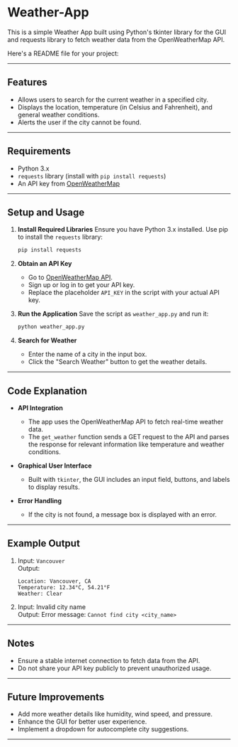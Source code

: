 # Weather-App
This is a simple Weather App built using Python's tkinter library for the GUI and requests library to fetch weather data from the OpenWeatherMap API.

Here's a README file for your project:

---

## Features

- Allows users to search for the current weather in a specified city.
- Displays the location, temperature (in Celsius and Fahrenheit), and general weather conditions.
- Alerts the user if the city cannot be found.

---

## Requirements

- Python 3.x
- `requests` library (install with `pip install requests`)
- An API key from [OpenWeatherMap](https://openweathermap.org/api)

---

## Setup and Usage

1. **Install Required Libraries**
   Ensure you have Python 3.x installed. Use pip to install the `requests` library:
   ```bash
   pip install requests
   ```

2. **Obtain an API Key**
   - Go to [OpenWeatherMap API](https://openweathermap.org/api).
   - Sign up or log in to get your API key.
   - Replace the placeholder `API_KEY` in the script with your actual API key.

3. **Run the Application**
   Save the script as `weather_app.py` and run it:
   ```bash
   python weather_app.py
   ```

4. **Search for Weather**
   - Enter the name of a city in the input box.
   - Click the "Search Weather" button to get the weather details.

---

## Code Explanation

- **API Integration**
  - The app uses the OpenWeatherMap API to fetch real-time weather data.
  - The `get_weather` function sends a GET request to the API and parses the response for relevant information like temperature and weather conditions.

- **Graphical User Interface**
  - Built with `tkinter`, the GUI includes an input field, buttons, and labels to display results.

- **Error Handling**
  - If the city is not found, a message box is displayed with an error.

---

## Example Output

1. Input: `Vancouver`  
   Output:  
   ```
   Location: Vancouver, CA  
   Temperature: 12.34°C, 54.21°F  
   Weather: Clear  
   ```

2. Input: Invalid city name  
   Output: Error message: `Cannot find city <city_name>`

---

## Notes

- Ensure a stable internet connection to fetch data from the API.
- Do not share your API key publicly to prevent unauthorized usage.

---

## Future Improvements

- Add more weather details like humidity, wind speed, and pressure.
- Enhance the GUI for better user experience.
- Implement a dropdown for autocomplete city suggestions.

--- 
